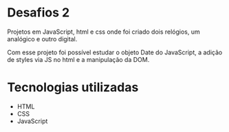 # Desafios 2
Projetos em JavaScript, html e css onde foi criado dois relógios, um analógico e outro digital.

Com esse projeto foi possível estudar o objeto Date do JavaScript, a adição de styles via JS no html e a manipulação da DOM.

# Tecnologias utilizadas
- HTML
- CSS
- JavaScript
